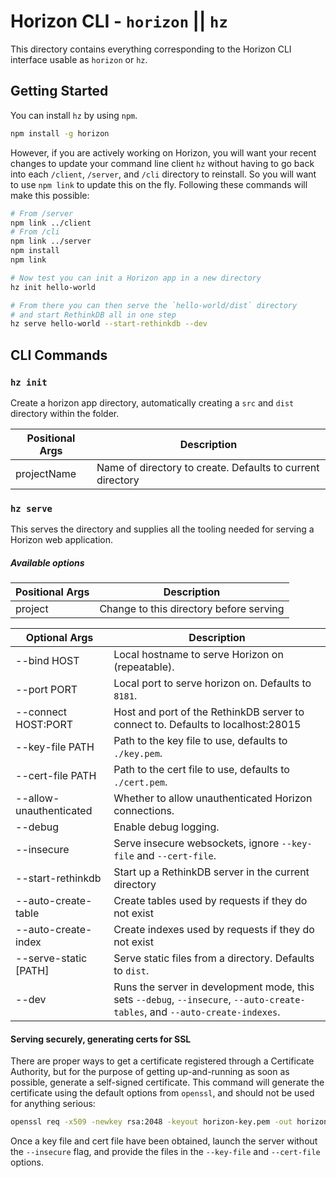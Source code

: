 # Horizon CLI - `horizon` || `hz`

This directory contains everything corresponding to the Horizon CLI interface usable as `horizon` or `hz`.

## Getting Started

You can install `hz` by using `npm`.

```sh
npm install -g horizon
```

However, if you are actively working on Horizon, you will want your recent changes
to update your command line client `hz` without having to go back into each `/client`,
`/server`, and `/cli` directory to reinstall. So you will want to use `npm link` to
update this on the fly. Following these commands will make this possible:

```bash
# From /server
npm link ../client
# From /cli
npm link ../server
npm install
npm link

# Now test you can init a Horizon app in a new directory
hz init hello-world

# From there you can then serve the `hello-world/dist` directory  
# and start RethinkDB all in one step
hz serve hello-world --start-rethinkdb --dev
```

## CLI Commands

### `hz init`
Create a horizon app directory, automatically creating a `src` and `dist` directory
within the folder.

Positional Args | Description
----------------|------------
projectName |  Name of directory to create. Defaults to current directory

### `hz serve`

This serves the directory and supplies all the tooling needed for serving a
Horizon web application.

##### Available options

Positional Args | Description
----------------|------------
project | Change to this directory before serving

Optional Args| Description
------------|----------------------------------
  --bind HOST         | Local hostname to serve Horizon on (repeatable).
  --port PORT         | Local port to serve horizon on. Defaults to `8181`.
  --connect HOST:PORT | Host and port of the RethinkDB server to connect to. Defaults to localhost:28015
  --key-file PATH     | Path to the key file to use, defaults to `./key.pem`.
  --cert-file PATH    | Path to the cert file to use, defaults to `./cert.pem`.
  --allow-unauthenticated | Whether to allow unauthenticated Horizon connections.
  --debug             | Enable debug logging.
  --insecure          | Serve insecure websockets, ignore `--key-file` and `--cert-file`.
  --start-rethinkdb   | Start up a RethinkDB server in the current directory
  --auto-create-table | Create tables used by requests if they do not exist
  --auto-create-index | Create indexes used by requests if they do not exist
  --serve-static [PATH] | Serve static files from a directory. Defaults to `dist`.
  --dev               | Runs the server in development mode, this sets `--debug`, `--insecure`, `--auto-create-tables`, and `--auto-create-indexes`.

  #### Serving securely, generating certs for SSL
  There are proper ways to get a certificate registered through a Certificate
  Authority, but for the purpose of getting up-and-running as soon as possible,
  generate a self-signed certificate.  This command will generate the certificate
  using the default options from `openssl`, and should not be used for anything
  serious:

  ```sh
  openssl req -x509 -newkey rsa:2048 -keyout horizon-key.pem -out horizon-cert.pem -days 365 -nodes -batch
  ```

  Once a key file and cert file have been obtained, launch the server without the `--insecure`
  flag, and provide the files in the `--key-file` and `--cert-file` options.
